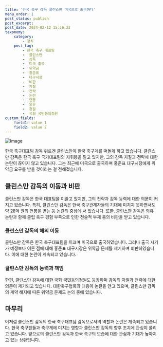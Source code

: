 ```yaml
---
title: '한국 축구 감독 클린스만 미국으로 출국하다'
menu_order: 1
post_status: publish
post_excerpt: 
post_date: 2024-02-12 15:56:22
taxonomy:
    category:
        - 정치
    post_tag:
        - 한국 축구 대표팀
        -  클린스만
        -  감독
        -  미국 출국
        -  위약금
        -  홍준표
        -  대구시장
        -  비판
        -  자질
        -  전략
        -  논란
        -  연봉
        -  외유
        -  경질
        -  국회 국민동의청원
custom_fields:
    field1: value 1
    field2: value 2
---
```


![Image](https://imgnews.pstatic.net/image/018/2024/02/11/0005671498_001_20240211235101056.jpg?type=w647)

한국 축구대표팀 감독 위르겐 클린스만이 한국 축구계를 떠돌게 하고 있습니다. 클린스만 감독은 한국 축구 국가대표팀의 지휘봉을 맡고 있지만, 그의 감독 자질과 전략에 대한 논란이 끊이지 않고 있습니다. 그는 최근에 미국으로 출국하며 홍준표 대구시장에게 위약금 요구를 받을 것이라는 걸 전해졌습니다.
## 클린스만 감독의 이동과 비판
클린스만 감독은 한국 대표팀을 이끌고 있지만, 그의 전략과 감독 능력에 대한 의문이 커지고 있습니다. 특히, 클린스만 감독은 한국 축구관계자들의 기대에 미치지 못하면서도 약 28억 원의 연봉을 받는 등 논란의 중심에 서 있습니다. 또한, 클린스만 감독은 외유 논란과 함께 클럽 축구 경험 부족으로 인한 전술적 부재 등의 비판을 받고 있습니다.
### 클린스만 감독의 해외 이동
클린스만 감독은 한국 축구대표팀을 이끄며 미국으로 출국하였습니다. 그러나 출국 시기가 예정보다 이른 점에 대해 홍준표 대구시장은 위약금 문제를 제기하며 비판하였습니다. 이에 대한 논란이 계속되고 있습니다.
### 클린스만 감독의 능력과 책임
한편, 클린스만 감독에 대한 국회 국민동의청원도 등장하며 감독의 자질과 전략에 대한 의문이 제기되고 있습니다. 대한축구협회의 대응이 논란을 안고 있으며, 클린스만 감독의 계약 해지에 따른 위약금 문제도 논의 중에 있습니다.
## 마무리
이처럼 클린스만 감독의 한국 축구대표팀 감독으로서의 역할과 논란은 계속되고 있습니다. 한국 축구팬들과 축구계에 미치는 영향과 클린스만 감독의 향후 조치에 관심이 쏠리고 있습니다. 앞으로의 클린스만 감독과 한국 축구의 모습에 대한 관심과 기대가 높아지고 있는 상황입니다.
